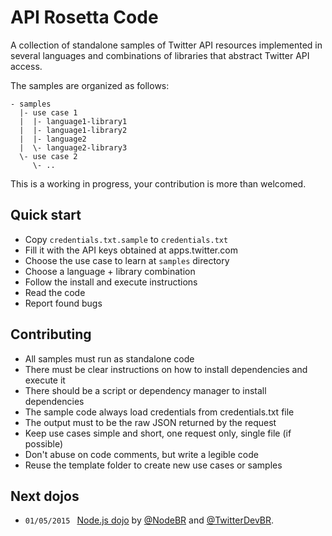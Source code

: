 API Rosetta Code
================

A collection of standalone samples of Twitter API resources implemented in several languages and combinations of libraries that abstract Twitter API access.

The samples are organized as follows:

    - samples
      |- use case 1
      |  |- language1-library1
      |  |- language1-library2
      |  |- language2
      |  \- language2-library3
      \- use case 2
         \- ..

This is a working in progress, your contribution is more than welcomed.

## Quick start

* Copy `credentials.txt.sample` to `credentials.txt`
* Fill it with the API keys obtained at apps.twitter.com
* Choose the use case to learn at `samples` directory
* Choose a language + library combination
* Follow the install and execute instructions
* Read the code
* Report found bugs

## Contributing

* All samples must run as standalone code
* There must be clear instructions on how to install dependencies and execute it
* There should be a script or dependency manager to install dependencies
* The sample code always load credentials from credentials.txt file
* The output must to be the raw JSON returned by the request
* Keep use cases simple and short, one request only, single file (if possible)
* Don't abuse on code comments, but write a legible code
* Reuse the template folder to create new use cases or samples

## Next dojos

*  `01/05/2015 ` [Node.js dojo][0] by [@NodeBR][1] and [@TwitterDevBR][2].

[0]: http://www.meetup.com/NodeBR-Sao-Paulo/events/219499217
[1]: https://twitter.com/nodebr
[2]: https://twitter.com/twitterdevbr
